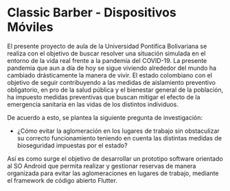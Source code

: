 # Classic Barber - Dispositivos Móviles

El presente proyecto de aula de la Universidad Pontifica Bolivariana se realiza con el objetivo de buscar resolver una situación simulada en el entorno de la vida real frente a la pandemia del COVID-19. La presente pandemia que aun a día de hoy se sigue viviendo alrededor del mundo ha cambiado drásticamente la manera de vivir. El estado colombiano con el objetivo de seguir contribuyendo a las medidas de aislamiento preventivo obligatorio, en pro de la salud pública y el bienestar general de la población, ha impuesto medidas preventivas que buscan mitigar el efecto de la emergencia sanitaria en las vidas de los distintos individuos.

De acuerdo a esto, se plantea la siguiente pregunta de investigación:

- ¿Cómo evitar la aglomeración en los lugares de trabajo sin obstaculizar su correcto funcionamiento teniendo en cuenta las distintas medidas de bioseguridad impuestas por el estado? 

Así es como surge el objetivo de desarrollar un prototipo software orientado al SO Android que permita realizar y gestionar reservas de manera organizada para evitar las aglomeraciones en lugares de trabajo, mediante el framework de código abierto Flutter. 
